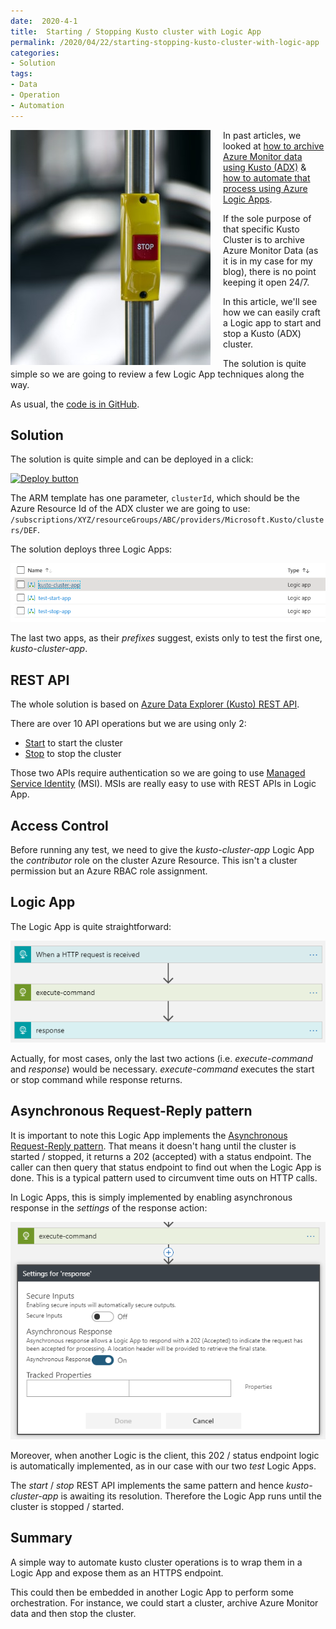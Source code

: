 ```yaml
---
date:  2020-4-1
title:  Starting / Stopping Kusto cluster with Logic App
permalink: /2020/04/22/starting-stopping-kusto-cluster-with-logic-app
categories:
- Solution
tags:
- Data
- Operation
- Automation
---
```

<img style="float:left;padding-right:20px;" title="From pixabay.com" src="/assets/posts/2020/2/starting-stopping-kusto-cluster-with-logic-app/yellow-and-red-stop-button.jpg" />

In past articles, we looked at [how to archive Azure Monitor data using Kusto (ADX)](/2020/04/08/archiving-azure-monitor-data-with-kusto) & [how to automate that process using Azure Logic Apps](/2020/04/15/automating-archiving-azure-monitor-data-with-kusto).

If the sole purpose of that specific Kusto Cluster is to archive Azure Monitor Data (as it is in my case for my blog), there is no point keeping it open 24/7.

In this article, we'll see how we can easily craft a Logic app to start and stop a Kusto (ADX) cluster.

The solution is quite simple so we are going to review a few Logic App techniques along the way.

As usual, the [code is in GitHub](https://github.com/vplauzon/kusto/tree/master/start-stop-cluster).

## Solution

The solution is quite simple and can be deployed in a click:

[![Deploy button](http://azuredeploy.net/deploybutton.png)](https://portal.azure.com/#create/Microsoft.Template/uri/https%3A%2F%2Fraw.githubusercontent.com%2Fvplauzon%2Fdata-explorer%2Fmaster%2Farchive-monitor%2Fdeploy.json)

The ARM template has one parameter, `clusterId`, which should be the Azure Resource Id of the ADX cluster we are going to use:  `/subscriptions/XYZ/resourceGroups/ABC/providers/Microsoft.Kusto/clusters/DEF`.

The solution deploys three Logic Apps:

![apps](/assets/posts/2020/2/starting-stopping-kusto-cluster-with-logic-app/apps.png)

The last two apps, as their *prefixes* suggest, exists only to test the first one, *kusto-cluster-app*.

## REST API

The whole solution is based on [Azure Data Explorer (Kusto) REST API](https://docs.microsoft.com/en-us/rest/api/azurerekusto/clusters).

There are over 10 API operations but we are using only 2:

* [Start](https://docs.microsoft.com/en-us/rest/api/azurerekusto/clusters/start) to start the cluster
* [Stop](https://docs.microsoft.com/en-us/rest/api/azurerekusto/clusters/stop) to stop the cluster

Those two APIs require authentication so we are going to use [Managed Service Identity](https://docs.microsoft.com/en-us/azure/active-directory/managed-identities-azure-resources/overview) (MSI).  MSIs are really easy to use with REST APIs in Logic App.

## Access Control

Before running any test, we need to give the *kusto-cluster-app* Logic App the *contributor* role on the cluster Azure Resource.  This isn't a cluster permission but an Azure RBAC role assignment.

## Logic App

The Logic App is quite straightforward:

![apps](/assets/posts/2020/2/starting-stopping-kusto-cluster-with-logic-app/process.png)

Actually, for most cases, only the last two actions (i.e. *execute-command* and *response*) would be necessary.  *execute-command* executes the start or stop command while response returns.

## Asynchronous Request-Reply pattern

It is important to note this Logic App implements the [Asynchronous Request-Reply pattern](https://docs.microsoft.com/en-us/azure/architecture/patterns/async-request-reply).  That means it doesn't hang until the cluster is started / stopped, it returns a 202 (accepted) with a status endpoint.  The caller can then query that status endpoint to find out when the Logic App is done.  This is a typical pattern used to circumvent time outs on HTTP calls.

In Logic Apps, this is simply implemented by enabling asynchronous response in the *settings* of the response action:

![async](/assets/posts/2020/2/starting-stopping-kusto-cluster-with-logic-app/async.png)

Moreover, when another Logic is the client, this 202 / status endpoint logic is automatically implemented, as in our case with our two *test* Logic Apps.

The *start* / *stop* REST API implements the same pattern and hence *kusto-cluster-app* is awaiting its resolution.  Therefore the Logic App runs until the cluster is stopped / started.

## Summary

A simple way to automate kusto cluster operations is to wrap them in a Logic App and expose them as an HTTPS endpoint.

This could then be embedded in another Logic App to perform some orchestration.  For instance, we could start a cluster, archive Azure Monitor data and then stop the cluster.